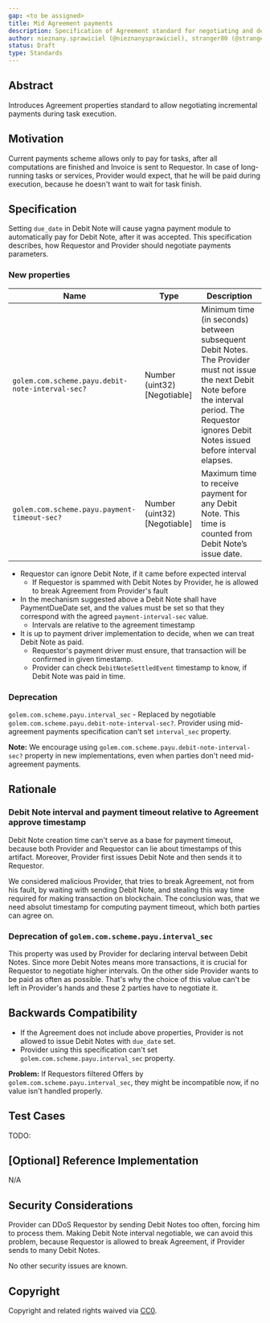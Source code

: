 ```yaml
---
gap: <to be assigned>
title: Mid Agreement payments
description: Specification of Agreement standard for negotiating and describing continues payments during task execution.  
author: nieznany.sprawiciel (@nieznanysprawiciel), stranger80 (@stranger80)>, shadeofblue (@shadeofblue)
status: Draft
type: Standards
---
```


## Abstract
Introduces Agreement properties standard to allow negotiating incremental payments during task execution.

## Motivation
Current payments scheme allows only to pay for tasks, after all computations are finished and Invoice is sent to Requestor.
In case of long-running tasks or services, Provider would expect, that he will be paid during
execution, because he doesn't want to wait for task finish.

## Specification

Setting `due_date` in Debit Note will cause yagna payment module to automatically pay for Debit Note,
after it was accepted. This specification describes, how Requestor and Provider should negotiate payments parameters.

### New properties

| Name | Type | Description |
| ---- | ---- | ----------- |
| `golem.com.scheme.payu.debit-note-interval-sec?` | Number (uint32) [Negotiable] | Minimum time (in seconds) between subsequent Debit Notes. The Provider must not issue the next Debit Note before the interval period. The Requestor ignores Debit Notes issued before interval elapses. |
| `golem.com.scheme.payu.payment-timeout-sec?` | Number (uint32) [Negotiable] | Maximum time to receive payment for any Debit Note. This time is counted from Debit Note’s issue date. |

- Requestor can ignore Debit Note, if it came before expected interval
  - If Requestor is spammed with Debit Notes by Provider, he is allowed to break Agreement from Provider's fault
- In the mechanism suggested above a Debit Note shall have PaymentDueDate set, and the values must be set so that they correspond with the agreed `payment-interval-sec` value.
  - Intervals are relative to the agreement timestamp
- It is up to payment driver implementation to decide, when we can treat Debit Note as paid.
  - Requestor's payment driver must ensure, that transaction will be confirmed in given timestamp. 
  - Provider can check `DebitNoteSettledEvent` timestamp to know, if Debit Note was paid in time.

### Deprecation

`golem.com.scheme.payu.interval_sec` - Replaced by negotiable `golem.com.scheme.payu.debit-note-interval-sec?`. Provider
using mid-agreement payments specification can't set `interval_sec` property.

**Note:** We encourage using `golem.com.scheme.payu.debit-note-interval-sec?` property in new implementations,
even when parties don't need mid-agreement payments.


## Rationale

### Debit Note interval and payment timeout relative to Agreement approve timestamp

Debit Note creation time can't serve as a base for payment timeout, because both Provider
and Requestor can lie about timestamps of this artifact. Moreover, Provider first issues Debit Note
and then sends it to Requestor.  

We considered malicious Provider, that tries to break Agreement, not from his fault, by waiting with
sending Debit Note, and stealing this way time required for making transaction on blockchain.
The conclusion was, that we need absolut timestamp for computing payment timeout, which both parties
can agree on.

### Deprecation of `golem.com.scheme.payu.interval_sec`

This property was used by Provider for declaring  interval between Debit Notes. Since more Debit Notes means
more transactions, it is crucial for Requestor to negotiate higher intervals. On the other side Provider wants
to be paid as often as possible. That's why the choice of this value can't be left
in Provider's hands and these 2 parties have to negotiate it.

## Backwards Compatibility

- If the Agreement does not include above properties, Provider is not allowed to issue Debit Notes with `due_date` set.
- Provider using this specification can't set `golem.com.scheme.payu.interval_sec` property.

**Problem:**
If Requestors filtered Offers by `golem.com.scheme.payu.interval_sec`, they might be incompatible now,
if no value isn't handled properly.

## Test Cases
TODO:

## [Optional] Reference Implementation
N/A

## Security Considerations
 
Provider can DDoS Requestor by sending Debit Notes too often, forcing him to process them.
Making Debit Note interval negotiable, we can avoid this problem, because Requestor is allowed
to break Agreement, if Provider sends to many Debit Notes.

No other security issues are known.

## Copyright
Copyright and related rights waived via [CC0](https://creativecommons.org/publicdomain/zero/1.0/).